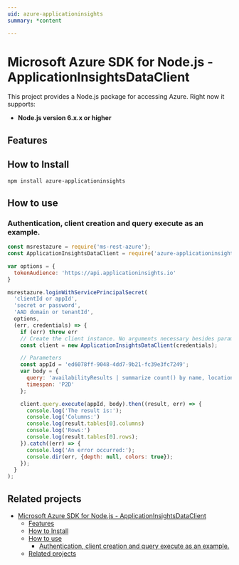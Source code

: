 ```yaml
---
uid: azure-applicationinsights
summary: *content

---
```

# Microsoft Azure SDK for Node.js - ApplicationInsightsDataClient
This project provides a Node.js package for accessing Azure. Right now it supports:
- **Node.js version 6.x.x or higher**

## Features


## How to Install

```bash
npm install azure-applicationinsights
```

## How to use

### Authentication, client creation and query execute as an example.

```javascript
const msrestazure = require('ms-rest-azure');
const ApplicationInsightsDataClient = require('azure-applicationinsights');

var options = {
  tokenAudience: 'https://api.applicationinsights.io'
}

msrestazure.loginWithServicePrincipalSecret(
  'clientId or appId',
  'secret or password',
  'AAD domain or tenantId',
  options,
  (err, credentials) => {
    if (err) throw err
    // Create the client instance. No arguments necessary besides parameters. 
    const client = new ApplicationInsightsDataClient(credentials);

    // Parameters
    const appId = 'ed6078ff-9048-4dd7-9b21-fc39e3fc7249';
    var body = {
      query: 'availabilityResults | summarize count() by name, location, duration | order by duration desc | take 10',
      timespan: 'P2D'
    };

    client.query.execute(appId, body).then((result, err) => {
      console.log('The result is:');
      console.log('Columns:')
      console.log(result.tables[0].columns)
      console.log('Rows:')
      console.log(result.tables[0].rows);
    }).catch((err) => {
      console.log('An error occurred:');
      console.dir(err, {depth: null, colors: true});
    });
  }
);
```

## Related projects

- [Microsoft Azure SDK for Node.js - ApplicationInsightsDataClient](#microsoft-azure-sdk-for-nodejs---applicationinsightsdataclient)
  - [Features](#features)
  - [How to Install](#how-to-install)
  - [How to use](#how-to-use)
    - [Authentication, client creation and query execute as an example.](#authentication--client-creation-and-query-execute-as-an-example)
  - [Related projects](#related-projects)
